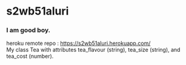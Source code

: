 # s2wb51aluri
### I am good boy.
heroku remote repo : https://s2wb51aluri.herokuapp.com/
<br>
My class Tea with attributes tea_flavour (string), tea_size (string), and tea_cost (number). 
